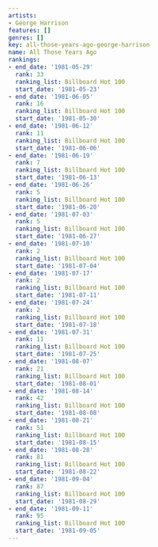 ```yaml
---
artists:
- George Harrison
features: []
genres: []
key: all-those-years-ago-george-harrison
name: All Those Years Ago
rankings:
- end_date: '1981-05-29'
  rank: 33
  ranking_list: Billboard Hot 100
  start_date: '1981-05-23'
- end_date: '1981-06-05'
  rank: 16
  ranking_list: Billboard Hot 100
  start_date: '1981-05-30'
- end_date: '1981-06-12'
  rank: 11
  ranking_list: Billboard Hot 100
  start_date: '1981-06-06'
- end_date: '1981-06-19'
  rank: 7
  ranking_list: Billboard Hot 100
  start_date: '1981-06-13'
- end_date: '1981-06-26'
  rank: 5
  ranking_list: Billboard Hot 100
  start_date: '1981-06-20'
- end_date: '1981-07-03'
  rank: 5
  ranking_list: Billboard Hot 100
  start_date: '1981-06-27'
- end_date: '1981-07-10'
  rank: 2
  ranking_list: Billboard Hot 100
  start_date: '1981-07-04'
- end_date: '1981-07-17'
  rank: 2
  ranking_list: Billboard Hot 100
  start_date: '1981-07-11'
- end_date: '1981-07-24'
  rank: 2
  ranking_list: Billboard Hot 100
  start_date: '1981-07-18'
- end_date: '1981-07-31'
  rank: 11
  ranking_list: Billboard Hot 100
  start_date: '1981-07-25'
- end_date: '1981-08-07'
  rank: 21
  ranking_list: Billboard Hot 100
  start_date: '1981-08-01'
- end_date: '1981-08-14'
  rank: 42
  ranking_list: Billboard Hot 100
  start_date: '1981-08-08'
- end_date: '1981-08-21'
  rank: 51
  ranking_list: Billboard Hot 100
  start_date: '1981-08-15'
- end_date: '1981-08-28'
  rank: 81
  ranking_list: Billboard Hot 100
  start_date: '1981-08-22'
- end_date: '1981-09-04'
  rank: 87
  ranking_list: Billboard Hot 100
  start_date: '1981-08-29'
- end_date: '1981-09-11'
  rank: 95
  ranking_list: Billboard Hot 100
  start_date: '1981-09-05'
---
```


